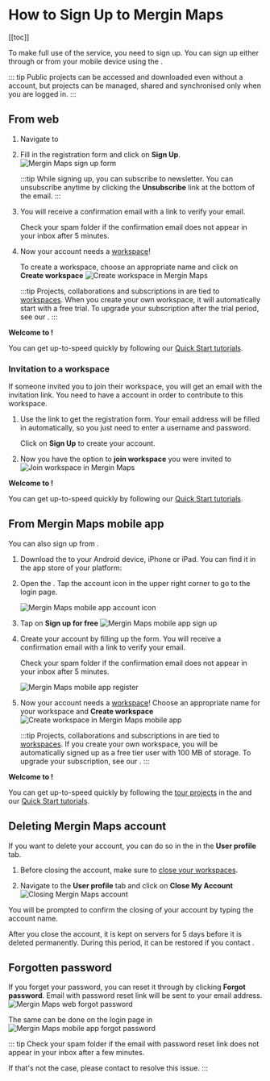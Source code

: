 # How to Sign Up to Mergin Maps
[[toc]]

To make full use of the <MainPlatformNameLink /> service, you need to sign up. You can sign up either through <MainDomainNameLink /> or from your mobile device using the <MobileAppName />.

::: tip
Public projects can be accessed and downloaded even without a <MainPlatformNameLink /> account, but projects can be managed, shared and synchronised only when you are logged in.
:::

## From web

1. Navigate to <AppDomainNameLink />

2. Fill in the registration form and click on **Sign Up**.
   ![Mergin Maps sign up form](./mergin-web-sign-up.jpg "Mergin Maps sign up form")

   :::tip
   While signing up, you can subscribe to <MainPlatformName /> newsletter. You can unsubscribe anytime by clicking the **Unsubscribe** link at the bottom of the email.
   :::
  
3. You will receive a confirmation email with a link to verify your email.

   Check your spam folder if the confirmation email does not appear in your inbox after 5 minutes.

4. Now your account needs a [workspace](../../manage/workspaces/)! 

   To create a workspace, choose an appropriate name and click on **Create workspace**
   ![Create workspace in Mergin Maps](./create-workspace.jpg "Create workspace in Mergin Maps")


   :::tip
   Projects, collaborations and subscriptions in <MainPlatformNameLink /> are tied to [workspaces](../../manage/workspaces/). When you create your own workspace, it will automatically start with a free trial. To upgrade your subscription after the trial period, see our <MainDomainNameLink id="pricing" desc="Subscription plans" />.
   :::

**Welcome to <MainPlatformNameLink />!**

You can get up-to-speed quickly by following our [Quick Start tutorials](../../tutorials/capturing-first-data/index.md).

### Invitation to a workspace
If someone invited you to join their workspace, you will get an email with the invitation link. You need to have a <MainPlatformName /> account in order to contribute to this workspace. 

1. Use the link to get the registration form. Your email address will be filled in automatically, so you just need to enter a username and password. 

   Click on **Sign Up** to create your account.

2. Now you have the option to **join workspace** you were invited to
   ![Join workspace in Mergin Maps](./join-workspace.jpg "Join workspace in Mergin Maps")

**Welcome to <MainPlatformNameLink />!**

You can get up-to-speed quickly by following our [Quick Start tutorials](../../tutorials/capturing-first-data/index.md).


## From Mergin Maps mobile app
You can also sign up from <MobileAppName />.

1. Download the <MobileAppNameShort /> to your Android device, iPhone or iPad. You can find it in the app store of your platform:
   <AppDownload></AppDownload>

2. Open the <MobileAppNameShort />. Tap the account icon in the upper right corner to go to the login page.
   
   ![Mergin Maps mobile app account icon](./input-account-icon.jpg "Mergin Maps mobile app account icon")
   
3. Tap on **Sign up for free**
   ![Mergin Maps mobile app sign up](./input-sign-up.jpg "Mergin Maps mobile app sign up")
   
4. Create your account by filling up the form. You will receive a confirmation email with a link to verify your email.

   Check your spam folder if the confirmation email does not appear in your inbox after 5 minutes.
   
   ![Mergin Maps mobile app register](./input-register.jpg "Mergin Maps mobile app register")
   
5. Now your account needs a [workspace](../../manage/workspaces/)! Choose an appropriate name for your workspace and **Create workspace**
   ![Create workspace in Mergin Maps mobile app](./input-create-workspace.jpg "Create workspace in Mergin Maps mobile app")

   :::tip
   Projects, collaborations and subscriptions in <MainPlatformNameLink /> are tied to [workspaces](../../manage/workspaces/). If you create your own workspace, you will be automatically signed up as a free tier user with 100 MB of storage. To upgrade your subscription, see our <MainDomainNameLink id="pricing" desc="Subscription plans" />.
   :::

**Welcome to <MainPlatformNameLink />!**

You can get up-to-speed quickly by following the [tour projects](../install-mobile-app/#mergin-maps-mobile-app-s-tour-projects) in the <MobileAppNameShort /> and our [Quick Start tutorials](../../tutorials/capturing-first-data/index.md).

## Deleting Mergin Maps account
If you want to delete your account, you can do so in the <DashboardLink /> in the **User profile** tab.

1. Before closing the account, make sure to [close your workspaces](../../manage/workspaces/#how-to-delete-a-workspace).

2. Navigate to the **User profile** tab and click on **Close My Account**
   ![Closing Mergin Maps account](./mergin-close-account.jpg "Closing Mergin Maps account")

You will be prompted to confirm the closing of your account by typing the account name. 

After you close the account, it is kept on <MainPlatformNameLink /> servers for 5 days before it is deleted permanently. During this period, it can be restored if you contact <MerginMapsEmail id="support" />.

## Forgotten password
If you forget your password, you can reset it through <AppDomainNameLink /> by clicking **Forgot password**. Email with password reset link will be sent to your email address.
![Mergin Maps web forgot password](./forgot-password.jpg "Mergin Maps web forgot password")

The same can be done on the login page in <MobileAppName />
![Mergin Maps mobile app forgot password](./merginmaps-mobile-forgot-password.jpg "Mergin Maps mobile app forgot password")

::: tip
Check your spam folder if the email with password reset link does not appear in your inbox after a few minutes. 

If that's not the case, please contact <MerginMapsEmail id="support" /> to resolve this issue.
:::
   



